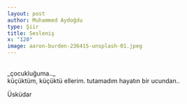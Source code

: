 ```yaml
---
layout: post
author: Muhammed Aydoğdu
type: Şiir
title: Sesleniş
x: "120"
image: aaron-burden-236415-unsplash-01.jpeg
---
```


<br/>
_çocukluğuma.._

<br/>
küçüktüm,  
küçüktü ellerim.  
tutamadım hayatın bir ucundan..  


Üsküdar
